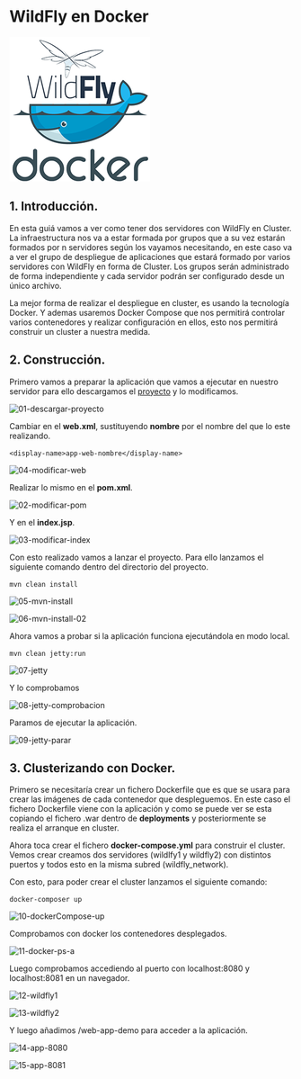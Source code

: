 
# WildFly en Docker

![docker-wildfly1](capturas/docker-wildfly1.png)

## 1. Introducción.
En esta guiá vamos a ver como tener dos servidores con WildFly en Cluster. La infraestructura nos va a estar formada por grupos que a su vez estarán formados por n servidores según los vayamos necesitando, en este caso va a ver el grupo de despliegue de aplicaciones que estará formado por varios servidores con WildFly en forma de Cluster. Los grupos serán administrado de forma independiente y cada servidor podrán ser configurado desde un único archivo.

La mejor forma de realizar el despliegue en cluster, es usando la tecnología Docker. Y ademas usaremos Docker Compose que nos permitirá controlar varios contenedores y realizar configuración en ellos, esto nos permitirá construir un cluster a nuestra medida.

## 2. Construcción.
Primero vamos a preparar la aplicación que vamos a ejecutar en nuestro servidor para ello descargamos el [proyecto](https://github.com/jpexposito/docencia/tree/master/COMUN/ejemplos/java/app-web-demo) y lo modificamos.

![01-descargar-proyecto](01-descargar-proyecto.png)


Cambiar en el **web.xml**, sustituyendo **nombre** por el nombre del que lo este realizando.
```
<display-name>app-web-nombre</display-name>  
```
![04-modificar-web](04-modificar-web.png)


Realizar lo mismo en el **pom.xml**.

![02-modificar-pom](02-modificar-pom.png)


Y en el **index.jsp**.

![03-modificar-index](03-modificar-index.png)


Con esto realizado vamos a lanzar el proyecto. Para ello lanzamos el siguiente comando dentro del directorio del proyecto.
```
mvn clean install
```

![05-mvn-install](05-mvn-install.png)



![06-mvn-install-02](06-mvn-install-02.png)


Ahora vamos a probar si la aplicación funciona ejecutándola en modo local.
```
mvn clean jetty:run
```

![07-jetty](07-jetty.png)


Y lo comprobamos

![08-jetty-comprobacion](08-jetty-comprobacion.png)


Paramos de ejecutar la aplicación.

![09-jetty-parar](09-jetty-parar.png)



## 3. Clusterizando con Docker.
Primero se necesitaría crear un fichero Dockerfile que es que se usara para crear las imágenes de cada contenedor que despleguemos. En este caso el fichero Dockerfile viene con la aplicación y como se puede ver se esta copiando el fichero .war dentro de **deployments** y posteriormente se realiza el arranque en cluster.

Ahora toca crear el fichero **docker-compose.yml** para construir el cluster. Vemos crear creamos dos servidores (wildlfy1 y wildfly2) con distintos puertos y todos esto en la misma subred (wildfly_network).

Con esto, para poder crear el cluster lanzamos el siguiente comando:
```
docker-composer up
```

![10-dockerCompose-up](10-dockerCompose-up.png)


Comprobamos con docker los contenedores desplegados.

![11-docker-ps-a](11-docker-ps-a.png)


Luego comprobamos accediendo al puerto con localhost:8080 y localhost:8081 en un navegador.

![12-wildfly1](12-wildfly1.png)


![13-wildfly2](13-wildfly2.png)


Y luego añadimos /web-app-demo para acceder a la aplicación.

![14-app-8080](14-app-8080.png)


![15-app-8081](15-app-8081.png)